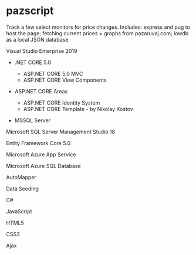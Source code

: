 # pazscript

Track a few select monitors for price changes.
Includes: express and pug to host the page; fetching current prices + graphs from pazaruvaj.com; lowdb as a local JSON database

Visual Studio Enterprise 2019

- .NET CORE 5.0
  - ASP.NET CORE 5.0 MVC
  - ASP.NET CORE View Components

- ASP.NET CORE Areas
  - ASP.NET CORE Identity System
  - ASP.NET CORE Template - by Nikolay Kostov

- MSSQL Server

Microsoft SQL Server Management Studio 18

Entity Framework Core 5.0

Microsoft Azure App Service

Microsoft Azure SQL Database

AutoMapper

Data Seeding

C#

JavaScript

HTML5

CSS3

Ajax
